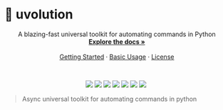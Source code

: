 # 🚀 uvolution
<a id="readme-top"></a> 

<div align="center">  
  <p align="center">
    A blazing-fast universal toolkit for automating commands in Python
    <br />
    <a href="https://pypi.org/project/uvolution/"><strong>Explore the docs »</strong></a>
    <br />
    <br />
    <a href="#-getting-started">Getting Started</a>
    ·
    <a href="#-usage-examples">Basic Usage</a>
    ·
    <a href="https://github.com/alexeev-prog/uvolution/blob/main/LICENSE">License</a>
  </p>
</div>
<br>
<p align="center">
    <img src="https://img.shields.io/github/languages/top/alexeev-prog/uvolution?style=for-the-badge">
    <img src="https://img.shields.io/github/languages/count/alexeev-prog/uvolution?style=for-the-badge">
    <img src="https://img.shields.io/github/license/alexeev-prog/uvolution?style=for-the-badge">
    <img src="https://img.shields.io/github/stars/alexeev-prog/uvolution?style=for-the-badge">
    <img src="https://img.shields.io/github/issues/alexeev-prog/uvolution?style=for-the-badge">
    <img src="https://img.shields.io/github/last-commit/alexeev-prog/uvolution?style=for-the-badge">
    <img src="https://img.shields.io/pypi/wheel/uvolution?style=for-the-badge">
    <img src="https://img.shields.io/badge/coverage-54%25-54%25?style=for-the-badge" alt="">
</p>

 > Async universal toolkit for automating commands in python

